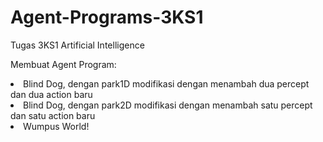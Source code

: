 # Agent-Programs-3KS1
Tugas 3KS1 Artificial Intelligence   

<p> Membuat Agent Program: </p>
<li>Blind Dog, dengan park1D modifikasi dengan menambah dua percept dan dua action baru</li>
<li>Blind Dog, dengan park2D modifikasi dengan menambah satu percept dan satu action baru</li>
<li>Wumpus World!</li>
